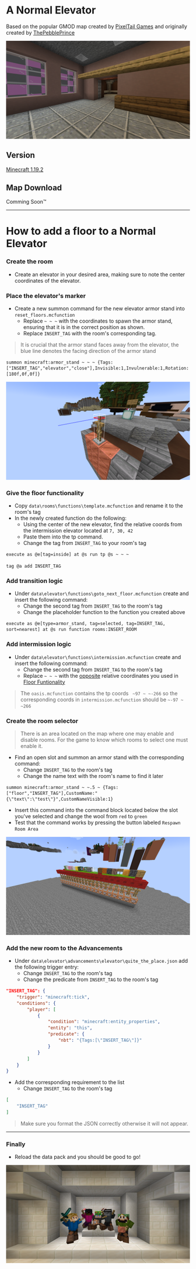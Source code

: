 # A Normal Elevator
Based on the popular GMOD map created by <a href="https://www.pixeltailgames.com/"> PixelTail Games</a> and originally created by <a href=https://www.youtube.com/channel/UCHobjD55wR4c-5bD0AHDcEQ>ThePebblePrince</a>

<img src="resources\elevator_entrance.png"></img>

## Version
<a href="https://www.minecraft.net/en-us/article/minecraft-java-edition-1-19-2">Minecraft 1.19.2</a>

## Map Download
Comming Soon™

---

# How to add a floor to a Normal Elevator

### Create the room

- Create an elevator in your desired area, making sure to note the center coordinates of the elevator.

### Place the elevator's marker

- Create a new summon command for the new elevator armor stand into `reset_floors.mcfunction`
    - Replace `~ ~ ~` with the coordinates to spawn the armor stand, ensuring that it is in the correct position as shown.
    - Replace `INSERT_TAG` with the room's corresponding tag.

> It is crucial that the armor stand faces away from the elevator, the blue line denotes the facing direction of the armor stand

```MCFUNCTION
summon minecraft:armor_stand ~ ~ ~ {Tags:["INSERT_TAG","elevator","close"],Invisible:1,Invulnerable:1,Rotation:[180f,0f,0f]}
```

<img src="resources\armor_stand_location.png"></img>

### Give the floor functionality

- Copy `data\rooms\functions\template.mcfunction` and rename it to the room's tag
- In the newly created function do the following:
    - Using the center of the new elevator, find the relative coords from the intermission elevator located at `7, 30, 42`
    - Paste them into the tp command.
    - Change the tag from `INSERT_TAG` to your room's tag

```MCFUNCTION
execute as @e[tag=inside] at @s run tp @s ~ ~ ~

tag @a add INSERT_TAG
```

### Add transition logic

- Under `data\elevator\functions\goto_next_floor.mcfunction` create and insert the following command: 
    - Change the second tag from `INSERT_TAG` to the room's tag
    - Change the placeholder function to the function you created above

```MCFUNCTION
execute as @e[type=armor_stand, tag=selected, tag=INSERT_TAG, sort=nearest] at @s run function rooms:INSERT_ROOM
```

### Add intermission logic

- Under `data\elevator\functions\intermission.mcfunction` create and insert the following command:
    - Change the second tag from `INSERT_TAG` to the room's tag
    - Replace `~ ~ ~` with the <ins>opposite</ins> relative coordinates you used in [Floor Funtionality](#give-the-floor-functionality)

> The `oasis.mcfunction` contains the tp coords ` ~97 ~ ~-266` so the corresponding coords in `intermission.mcfunction` should be `~-97 ~ ~266`

### Create the room selector

> There is an area located on the map where one may enable and disable rooms. For the game to know which rooms to select one must enable it.
- Find an open slot and summon an armor stand with the corresponding command:
    - Change `INSERT_TAG` to the room's tag
    - Change the name text with the room's name to find it later
```MCFUNCTION
summon minecraft:armor_stand ~ ~.5 ~ {Tags:["floor","INSERT_TAG"],CustomName:"{\"text\":\"test\"}",CustomNameVisible:1}
```
- Insert this command into the command block located below the slot you've selected and change the wool from `red` to `green`
- Test that the command works by pressing the button labeled `Respawn Room Area`

<img src="resources\room_area.png"></img>

### Add the new room to the Advancements

- Under `data\elevator\advancements\elevator\quite_the_place.json` add the following trigger entry:
    - Change `INSERT_TAG` to the room's tag
    - Change the predicate from `INSERT_TAG` to the room's tag

```JSON
"INSERT_TAG": {
    "trigger": "minecraft:tick",
    "conditions": {
        "player": [
            {
                "condition": "minecraft:entity_properties",
                "entity": "this",
                "predicate": {
                    "nbt": "{Tags:[\"INSERT_TAG\"]}" 
                }
            }
        ]
    }
}
```

- Add the corresponding requirement to the list
    - Change `INSERT_TAG` to the room's tag

```JSON
[
    "INSERT_TAG"
]
```

> Make sure you format the JSON correctly otherwise it will not appear.

---

### Finally
- Reload the data pack and you should be good to go!

<img src="resources\credits.png"></img>